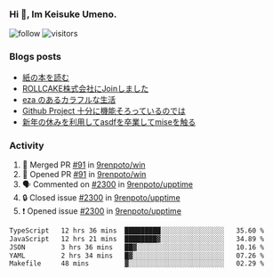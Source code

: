### Hi 👋, Im Keisuke Umeno.

<!--
**9renpoto/9renpoto** is a ✨ _special_ ✨ repository because its `README.md` (this file) appears on your GitHub profile.

Here are some ideas to get you started:

- 🔭 I’m currently working on ...
- 🌱 I’m currently learning ...
- 👯 I’m looking to collaborate on ...
- 🤔 I’m looking for help with ...
- 💬 Ask me about ...
- 📫 How to reach me: ...
- 😄 Pronouns: ...
- ⚡ Fun fact: ...
-->

![follow](https://img.shields.io/github/followers/9renpoto?label=Follow&style=social)
![visitors](https://komarev.com/ghpvc/?username=9renpoto&label=Profile%20views&color=0e75b6&style=flat)

### Blogs posts

<!-- BLOG-POST-LIST:START -->
- [紙の本を読む](https://9renpoto.win/entry/2024/02/25/reading-papar-book)
- [ROLLCAKE株式会社にJoinしました](https://9renpoto.win/entry/2024/02/11/join)
- [eza のあるカラフルな生活](https://9renpoto.win/entry/2024/02/01/eza)
- [Github Project 十分に機能そろっているのでは](https://9renpoto.win/entry/2024/01/14/gh-projects)
- [新年の休みを利用してasdfを卒業してmiseを触る](https://9renpoto.win/entry/2024/01/07/mise)
<!-- BLOG-POST-LIST:END -->

### Activity

<!--START_SECTION:activity-->
1. 🎉 Merged PR [#91](https://github.com/9renpoto/win/pull/91) in [9renpoto/win](https://github.com/9renpoto/win)
2. 💪 Opened PR [#91](https://github.com/9renpoto/win/pull/91) in [9renpoto/win](https://github.com/9renpoto/win)
3. 🗣 Commented on [#2300](https://github.com/9renpoto/upptime/issues/2300#issuecomment-2067396515) in [9renpoto/upptime](https://github.com/9renpoto/upptime)
4. 🔒 Closed issue [#2300](https://github.com/9renpoto/upptime/issues/2300) in [9renpoto/upptime](https://github.com/9renpoto/upptime)
5. ❗ Opened issue [#2300](https://github.com/9renpoto/upptime/issues/2300) in [9renpoto/upptime](https://github.com/9renpoto/upptime)
<!--END_SECTION:activity-->

<!--START_SECTION:waka-->

```txt
TypeScript   12 hrs 36 mins  █████████░░░░░░░░░░░░░░░░   35.60 %
JavaScript   12 hrs 21 mins  ████████▓░░░░░░░░░░░░░░░░   34.89 %
JSON         3 hrs 36 mins   ██▓░░░░░░░░░░░░░░░░░░░░░░   10.16 %
YAML         2 hrs 34 mins   █▓░░░░░░░░░░░░░░░░░░░░░░░   07.26 %
Makefile     48 mins         ▓░░░░░░░░░░░░░░░░░░░░░░░░   02.29 %
```

<!--END_SECTION:waka-->
